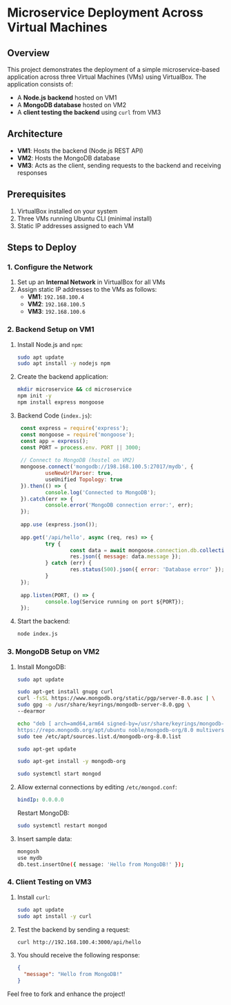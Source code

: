 # Microservice Deployment Across Virtual Machines

## Overview
This project demonstrates the deployment of a simple microservice-based application across three Virtual Machines (VMs) using VirtualBox. The application consists of:

* A **Node.js backend** hosted on VM1
* A **MongoDB database** hosted on VM2
* A **client testing the backend** using `curl` from VM3

## Architecture

* **VM1**: Hosts the backend (Node.js REST API)
* **VM2**: Hosts the MongoDB database
* **VM3**: Acts as the client, sending requests to the backend and receiving responses

## Prerequisites

1. VirtualBox installed on your system
2. Three VMs running Ubuntu CLI (minimal install)
3. Static IP addresses assigned to each VM

## Steps to Deploy

### 1. Configure the Network

1. Set up an **Internal Network** in VirtualBox for all VMs
2. Assign static IP addresses to the VMs as follows:
   * **VM1**: `192.168.100.4`
   * **VM2**: `192.168.100.5`
   * **VM3**: `192.168.100.6`

### 2. Backend Setup on VM1

1. Install Node.js and `npm`:
   ```bash
   sudo apt update
   sudo apt install -y nodejs npm
   ```

2. Create the backend application:
   ```bash
   mkdir microservice && cd microservice
   npm init -y
   npm install express mongoose
   ```

3. Backend Code (`index.js`):
   ```javascript
    const express = require('express'); 
    const mongoose = require('mongoose'); 
    const app = express(); 
    const PORT = process.env. PORT || 3000; 
    
    // Connect to MongoDB (hostel on VM2) 
    mongoose.connect('mongodb://198.168.100.5:27017/mydb', { 
            useNewUrlParser: true, 
            useUnified Topology: true 
    }).then(() => { 
            console.log('Connected to MongoDB'); 
    }).catch(err => { 
            console.error('MongoDB connection error:', err); 
    }); 
    
    app.use (express.json()); 
    
    app.get('/api/hello', async (req, res) => { 
            try { 
                    const data = await mongoose.connection.db.collection('test').findOne({}); 
                    res.json({ message: data.message }); 
            } catch (err) { 
                    res.status(500).json({ error: 'Database error' }); 
            } 
    }); 
    
    app.listen(PORT, () => { 
            console.log(Service running on port ${PORT}); 
    });
   ```

4. Start the backend:
   ```bash
   node index.js
   ```

### 3. MongoDB Setup on VM2

1. Install MongoDB:
   ```bash
   sudo apt update
   
   sudo apt-get install gnupg curl
   curl -fsSL https://www.mongodb.org/static/pgp/server-8.0.asc | \
   sudo gpg -o /usr/share/keyrings/mongodb-server-8.0.gpg \
   --dearmor

   echo "deb [ arch=amd64,arm64 signed-by=/usr/share/keyrings/mongodb-server-8.0.gpg ] \
   https://repo.mongodb.org/apt/ubuntu noble/mongodb-org/8.0 multiverse" | \
   sudo tee /etc/apt/sources.list.d/mongodb-org-8.0.list

   sudo apt-get update

   sudo apt-get install -y mongodb-org

   sudo systemctl start mongod
   ```

2. Allow external connections by editing `/etc/mongod.conf`:
   ```yaml
   bindIp: 0.0.0.0
   ```

   Restart MongoDB:
   ```bash
   sudo systemctl restart mongod
   ```

3. Insert sample data:
   ```bash
   mongosh
   use mydb
   db.test.insertOne({ message: 'Hello from MongoDB!' });
   ```

### 4. Client Testing on VM3

1. Install `curl`:
   ```bash
   sudo apt update
   sudo apt install -y curl
   ```

2. Test the backend by sending a request:
   ```bash
   curl http://192.168.100.4:3000/api/hello
   ```

3. You should receive the following response:
   ```json
   {
     "message": "Hello from MongoDB!"
   }
   ```

Feel free to fork and enhance the project!
